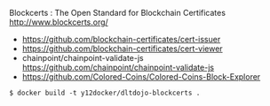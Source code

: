 Blockcerts : The Open Standard for Blockchain Certificates  http://www.blockcerts.org/

* https://github.com/blockchain-certificates/cert-issuer
* https://github.com/blockchain-certificates/cert-viewer
* chainpoint/chainpoint-validate-js  https://github.com/chainpoint/chainpoint-validate-js
* https://github.com/Colored-Coins/Colored-Coins-Block-Explorer

```
$ docker build -t y12docker/dltdojo-blockcerts .
```
